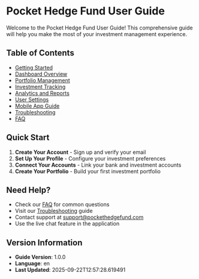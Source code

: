 # Pocket Hedge Fund User Guide

Welcome to the Pocket Hedge Fund User Guide! This comprehensive guide will help you make the most of your investment management experience.

## Table of Contents

- [Getting Started](getting_started.md)
- [Dashboard Overview](dashboard_overview.md)
- [Portfolio Management](portfolio_management.md)
- [Investment Tracking](investment_tracking.md)
- [Analytics and Reports](analytics_reports.md)
- [User Settings](user_settings.md)
- [Mobile App Guide](mobile_app.md)
- [Troubleshooting](troubleshooting.md)
- [FAQ](faq.md)

## Quick Start

1. **Create Your Account** - Sign up and verify your email
2. **Set Up Your Profile** - Configure your investment preferences
3. **Connect Your Accounts** - Link your bank and investment accounts
4. **Create Your Portfolio** - Build your first investment portfolio

## Need Help?

- Check our [FAQ](faq.md) for common questions
- Visit our [Troubleshooting](troubleshooting.md) guide
- Contact support at support@pockethedgefund.com
- Use the live chat feature in the application

## Version Information

- **Guide Version**: 1.0.0
- **Language**: en
- **Last Updated**: 2025-09-22T12:57:28.619491
